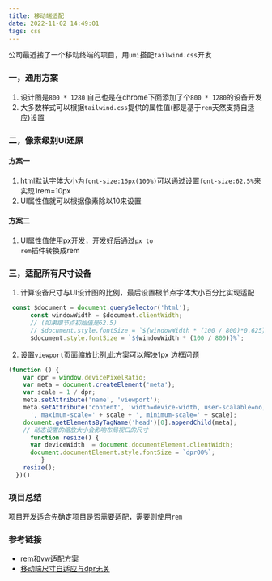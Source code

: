 ```yaml
---
title: 移动端适配
date: 2022-11-02 14:49:01
tags: css
---
```


公司最近接了一个移动终端的项目，用<code>umi</code>搭配<code>tailwind.css</code>开发
### 一，通用方案
1. 设计图是<code>800 * 1280</code> 自己也是在chrome下面添加了个<code>800 * 1280</code>的设备开发
2. 大多数样式可以根据<code>tailwind.css</code>提供的属性值(都是基于<code>rem</code>天然支持自适应)设置
### 二，像素级别UI还原
#### 方案一
1. html默认字体大小为<code>font-size:16px(100%)</code>可以通过设置<code>font-size:62.5%</code>来实现1rem=10px
2. UI属性值就可以根据像素除以10来设置
#### 方案二
1. UI属性值使用px开发，开发好后通过<code>px to rem</code>插件转换成rem
### 三，适配所有尺寸设备
1. 计算设备尺寸与UI设计图的比例，最后设置根节点字体大小百分比实现适配

```javascript
 const $document = document.querySelector('html');
      const windowWidth = $document.clientWidth;
      // (如果跟节点初始值是62.5) 
      // $document.style.fontSize = `${windowWidth * (100 / 800)*0.625}%`;
      $document.style.fontSize = `${windowWidth * (100 / 800)}%`;

```
2. 设置<code>viewport</code>页面缩放比例,此方案可以解决1px 边框问题
```javascript
(function () {
    var dpr = window.devicePixelRatio;
    var meta = document.createElement('meta');
    var scale = 1 / dpr;
    meta.setAttribute('name', 'viewport');
    meta.setAttribute('content', 'width=device-width, user-scalable=no, initial-scale=' + scale +
      ', maximum-scale=' + scale + ', minimum-scale=' + scale);
    document.getElementsByTagName('head')[0].appendChild(meta);
    // 动态设置的缩放大小会影响布局视口的尺寸
      function resize() {
      var deviceWidth  = document.documentElement.clientWidth;
      document.documentElement.style.fontSize = `dpr00%`;
         }
    resize();
  })()
```
### 项目总结
项目开发适合先确定项目是否需要适配，需要则使用<code>rem</code>

### 参考链接
- [rem和vw适配方案](https://www.jianshu.com/p/5b54be9dc063)
- [移动端尺寸自适应与dpr无关](https://juejin.cn/post/6844903629111951373)
